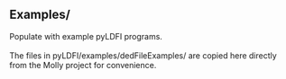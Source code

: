 ## Examples/

Populate with example pyLDFI programs.<br/>
<br/>
The files in pyLDFI/examples/dedFileExamples/ are copied here directly from the Molly project for convenience.
